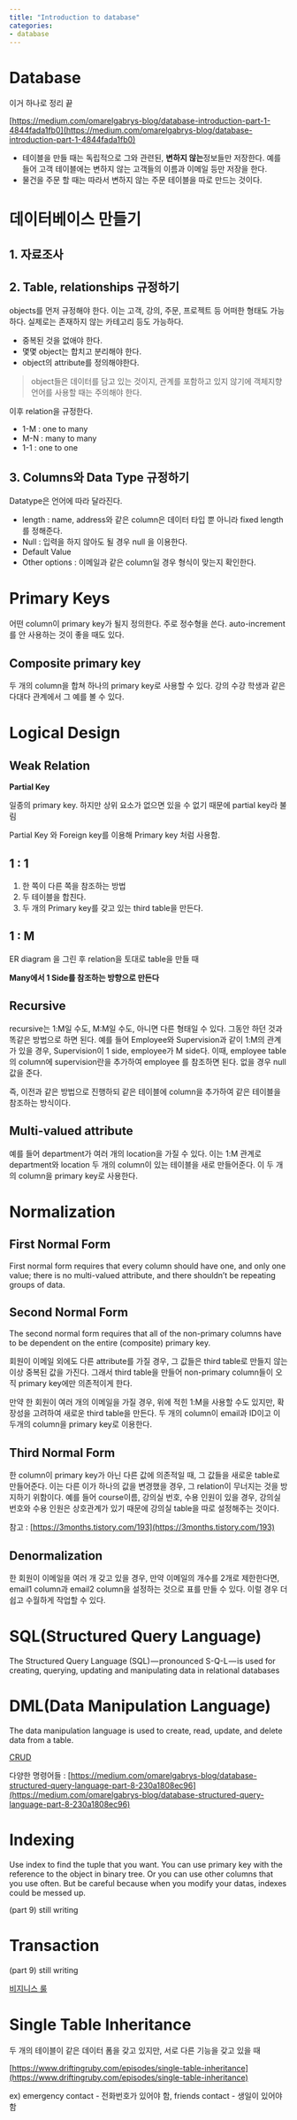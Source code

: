 ```yaml
---
title: "Introduction to database"
categories:
- database
---
```


# Database

이거 하나로 정리 끝

[https://medium.com/omarelgabrys-blog/database-introduction-part-1-4844fada1fb0](https://medium.com/omarelgabrys-blog/database-introduction-part-1-4844fada1fb0)

- 테이블을 만들 때는 독립적으로 그와 관련된, **변하지 않는**정보들만 저장한다. 예를 들어 고객 테이블에는 변하지 않는 고객들의 이름과 이메일 등만 저장을 한다.
- 물건을 주문 할 때는 따라서 변하지 않는 주문 테이블을 따로 만드는 것이다.

# 데이터베이스 만들기

## 1. 자료조사

## 2. Table, relationships 규정하기

objects를 먼저 규정해야 한다. 이는 고객, 강의, 주문, 프로젝트 등 어떠한 형태도 가능하다. 실제로는 존재하지 않는 카테고리 등도 가능하다.

- 중복된 것을 없애야 한다.
- 몇몇 object는 합치고 분리해야 한다.
- object의 attribute를 정의해야한다.

> object들은 데이터를 담고 있는 것이지, 관계를 포함하고 있지 않기에 객체지향 언어를 사용할 때는 주의해야 한다.

이후 relation을 규정한다.

- 1-M : one to many
- M-N : many to many
- 1-1 : one to one

## 3. Columns와 Data Type 규정하기

Datatype은 언어에 따라 달라진다.

- length : name, address와 같은 column은 데이터 타입 뿐 아니라 fixed length를 정해준다.
- Null : 입력을 하지 않아도 될 경우 null 을 이용한다.
- Default Value
- Other options : 이메일과 같은 column일 경우 형식이 맞는지 확인한다.

# Primary Keys

어떤 column이 primary key가 될지 정의한다. 주로 정수형을 쓴다. auto-increment를 안 사용하는 것이 좋을 때도 있다.

## Composite primary key

두 개의 column을 합쳐 하나의 primary key로 사용할 수 있다. 강의 수강 학생과 같은 다대다 관계에서 그 예를 볼 수 있다.

# Logical Design

## Weak Relation

**Partial Key**

일종의 primary key. 하지만 상위 요소가 없으면 있을 수 없기 때문에 partial key라 불림

Partial Key 와 Foreign key를 이용해 Primary key 처럼 사용함.

## 1 : 1

1. 한 쪽이 다른 쪽을 참조하는 방법
2. 두 테이블을 합친다.
3. 두 개의 Primary key를 갖고 있는 third table을 만든다.

## 1 : M

ER diagram 을 그린 후 relation을 토대로 table을 만들 때

**Many에서 1 Side를 참조하는 방향으로 만든다**

## Recursive

recursive는 1:M일 수도, M:M일 수도, 아니면 다른 형태일 수 있다. 그동안 하던 것과 똑같은 방법으로 하면 된다. 예를 들어 Employee와 Supervision과 같이 1:M의 관계가 있을 경우, Supervision이 1 side, employee가 M side다. 이때, employee table의 column에 supervision란을 추가하여 employee 를 참조하면 된다. 없을 경우 null값을 준다.

즉, 이전과 같은 방법으로 진행하되 같은 테이블에 column을 추가하여 같은 테이블을 참조하는 방식이다.

## Multi-valued attribute

예를 들어 department가 여러 개의 location을 가질 수 있다. 이는 1:M 관계로 department와 location 두 개의 column이 있는 테이블을 새로 만들어준다. 이 두 개의 column을 primary key로 사용한다.

# Normalization

## First Normal Form

First normal form requires that every column should have one, and only one value; there is no multi-valued attribute, and there shouldn’t be repeating groups of data.

## Second Normal Form

The second normal form requires that all of the non-primary columns have to be dependent on the entire (composite) primary key.

회원이 이메일 외에도 다른 attribute를 가질 경우, 그 값들은 third table로 만들지 않는 이상 중복된 값을 가진다. 그래서 third table을 만들어 non-primary column들이 오직 primary key에만 의존적이게 한다.

만약 한 회원이 여러 개의 이메일을 가질 경우, 위에 적힌 1:M을 사용할 수도 있지만, 확장성을 고려하여 새로운 third table을 만든다. 두 개의 column이 email과 ID이고 이 두개의 column을 primary key로 이용한다.

## Third Normal Form

한 column이 primary key가 아닌 다른 값에 의존적일 때, 그 값들을 새로운 table로 만들어준다. 이는 다른 이가 하나의 값을 변경했을 경우, 그 relation이 무너지는 것을 방지하기 위함이다. 예를 들어 course이름, 강의실 번호, 수용 인원이 있을 경우, 강의실 번호와 수용 인원은 상호관계가 있기 때문에 강의실 table을 따로 설정해주는 것이다.

참고 : [https://3months.tistory.com/193](https://3months.tistory.com/193)

## Denormalization

한 회원이 이메일을 여러 개 갖고 있을 경우, 만약 이메일의 개수를 2개로 제한한다면, email1 column과 email2 column을 설정하는 것으로 표를 만들 수 있다. 이럴 경우 더 쉽고 수월하게 작업할 수 있다.

# SQL(Structured Query Language)

The Structured Query Language (SQL) — pronounced S-Q-L — is used for creating, querying, updating and manipulating data in relational databases

# DML(Data Manipulation Language)

The data manipulation language is used to create, read, update, and delete data from a table.

[CRUD](https://www.notion.so/41756fc2e0c745b1a84a041cae904d14)

다양한 명령어들 : [https://medium.com/omarelgabrys-blog/database-structured-query-language-part-8-230a1808ec96](https://medium.com/omarelgabrys-blog/database-structured-query-language-part-8-230a1808ec96)

# Indexing

Use index to find the tuple that you want. You can use primary key with the reference to the object in binary tree. Or you can use other columns that you use often. But be careful because when you modify your datas, indexes could be messed up.

(part 9) still writing

# Transaction

(part 9) still writing

[비지니스 룰](https://www.notion.so/07c094190f9c4659a30a44e6d715080c)

# Single Table Inheritance

두 개의 테이블이 같은 데이터 폼을 갖고 있지만, 서로 다른 기능을 갖고 있을 때

[https://www.driftingruby.com/episodes/single-table-inheritance](https://www.driftingruby.com/episodes/single-table-inheritance)

ex) emergency contact - 전화번호가 있어야 함, friends contact - 생일이 있어야 함
